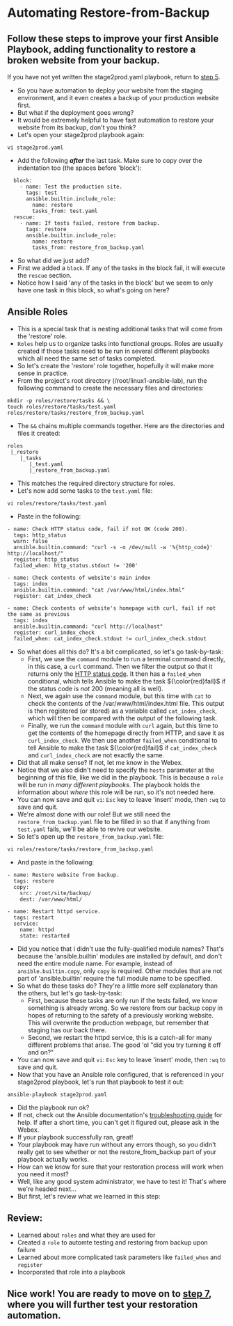 # Automating Restore-from-Backup
## Follow these steps to improve your first Ansible Playbook, adding functionality to restore a broken website from your backup.
If you have not yet written the stage2prod.yaml playbook, return to [step 5](./5_write_playbooks.md).
* So you have automation to deploy your website from the staging environment, and it even creates a backup of your production website first.
* But what if the deployment goes wrong?
* It would be extremely helpful to have fast automation to restore your website from its backup, don't you think?
* Let's open your stage2prod playbook again:
```
vi stage2prod.yaml
```
* Add the following <i><b>after</i></b> the last task. Make sure to copy over the indentation too (the spaces before 'block'):
```
  block:
    - name: Test the production site.
      tags: test
      ansible.builtin.include_role:
        name: restore
        tasks_from: test.yaml
  rescue:
    - name: If tests failed, restore from backup.
      tags: restore
      ansible.builtin.include_role:
        name: restore
        tasks_from: restore_from_backup.yaml
```
* So what did we just add? 
* First we added a `block`. If any of the tasks in the block fail, it will execute the `rescue` section.
* Notice how I said 'any of the tasks in the block' but we seem to only have one task in this block, so what's going on here?
## Ansible Roles
* This is a special task that is nesting additional tasks that will come from the 'restore' role.
* `Roles` help us to organize tasks into functional groups. Roles are usually created if those tasks need to be run in several different playbooks which all need the same set of tasks completed.
* So let's create the 'restore' role together, hopefully it will make more sense in practice.
* From the project's root directory (/root/linux1-ansible-lab), run the following command to create the necessary files and directories:
```
mkdir -p roles/restore/tasks && \
touch roles/restore/tasks/test.yaml roles/restore/tasks/restore_from_backup.yaml
```
* The `&&` chains multiple commands together. Here are the directories and files it created:
```
roles
 |_restore
    |_tasks
       |_test.yaml
       |_restore_from_backup.yaml
```
* This matches the required directory structure for roles.
* Let's now add some tasks to the `test.yaml` file:
```
vi roles/restore/tasks/test.yaml
```
* Paste in the following:
```
- name: Check HTTP status code, fail if not OK (code 200).
  tags: http_status
  warn: false
  ansible.builtin.command: "curl -s -o /dev/null -w '%{http_code}' http://localhost/"
  register: http_status
  failed_when: http_status.stdout != '200'

- name: Check contents of website's main index
  tags: index
  ansible.builtin.command: "cat /var/www/html/index.html"
  register: cat_index_check

- name: Check contents of website's homepage with curl, fail if not the same as previous
  tags: index
  ansible.builtin.command: "curl http://localhost"
  register: curl_index_check
  failed_when: cat_index_check.stdout != curl_index_check.stdout
```
* So what does all this do? It's a bit complicated, so let's go task-by-task:
    * First, we use the `command` module to run a terminal command directly, in this case, a `curl` command. Then we filter the output so that it returns only the [HTTP status code](https://www.semrush.com/blog/http-status-codes/?kw=&cmp=US_SRCH_DSA_Blog_EN&label=dsa_pagefeed&Network=g&Device=c&utm_content=622080552390&kwid=dsa-1754723155433&cmpid=18348486859&agpid=145169429990&BU=Core&extid=60113851316&adpos=&gclid=CjwKCAiA_6yfBhBNEiwAkmXy525fWG7dbu1RmmgnLMDdt_J4jXij5pmM89U7_Ue7F8nXPSmOVX_JeBoCFjEQAvD_BwE). It then has a `failed_when` conditional, which tells Ansible to make the task ${\color{red}fail}$ if the status code is <i>not</i> 200 (meaning all is well). 
    * Next, we again use the `command` module, but this time with `cat` to check the contents of the /var/www/html/index.html file. This output is then registered (or stored) as a variable called `cat_index_check`, which will then be compared with the output of the following task.
    * Finally, we run the `command` module with `curl` again, but this time to get the contents of the homepage directly from HTTP, and save it as `curl_index_check`. We then use another `failed_when` conditional to tell Ansible to make the task ${\color{red}fail}$ if `cat_index_check` and `curl_index_check` are not exactly the same.
* Did that all make sense? If not, let me know in the Webex.
* Notice that we also didn't need to specify the `hosts` parameter at the beginning of this file, like we did in the playbook. This is because a `role` will be run in <i>many different playbooks</i>. The playbook holds the information about <i>where</i> this role will be run, so it's not needed here.
* You can now save and quit `vi`: `Esc` key to leave 'insert' mode, then `:wq` to save and quit.
* We're almost done with our role! But we still need the `restore_from_backup.yaml` file to be filled in so that if anything from `test.yaml` fails, we'll be able to revive our website.
* So let's open up the `restore_from_backup.yaml` file:
```
vi roles/restore/tasks/restore_from_backup.yaml
```
* And paste in the following:
```
- name: Restore website from backup.
  tags: restore
  copy: 
    src: /root/site/backup/
    dest: /var/www/html/

- name: Restart httpd service.
  tags: restart
  service:
    name: httpd
    state: restarted
```
* Did you notice that I didn't use the fully-qualified module names? That's because the 'ansible.builtin' modules are installed by default, and don't need the entire module name. For example, instead of `ansible.builtin.copy`, only `copy` is required. Other modules that are not part of 'ansible.builtin' require the full module name to be specified.
* So what do these tasks do? They're a little more self explanatory than the others, but let's go task-by-task:
    * First, because these tasks are only run if the tests failed, we know something is already wrong. So we restore from our backup copy in hopes of returning to the safety of a previously working website. This will overwrite the production webpage, but remember that staging has our back there.
    * Second, we restart the httpd service, this is a catch-all for many different problems that arise. The good 'ol "did you try turning it off and on?"
* You can now save and quit `vi`: `Esc` key to leave 'insert' mode, then `:wq` to save and quit.
* Now that you have an Ansible role configured, that is referenced in your stage2prod playbook, let's run that playbook to test it out:
```
ansible-playbook stage2prod.yaml
```
* Did the playbook run ok? 
* If not, check out the Ansible documentation's [troubleshooting guide](https://docs.ansible.com/ansible-tower/2.2.0/html/administration/troubleshooting.html) for help. If after a short time, you can't get it figured out, please ask in the Webex.
* If your playbook successfully ran, great!
* Your playbook may have run without any errors though, so you didn't really get to see whether or not the restore_from_backup part of your playbook actually works. 
* How can we know for sure that your restoration process will work when you need it most?
* Well, like any good system administrator, we have to test it! That's where we're headed next...
* But first, let's review what we learned in this step:
## Review:
* Learned about `roles` and what they are used for
* Created a `role` to automte testing and restoring from backup upon failure
* Learned about more complicated task parameters like `failed_when` and `register`
* Incorporated that role into a playbook

## Nice work! You are ready to move on to [step 7](./test_restore.md), where you will further test your restoration automation.